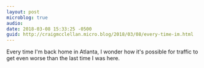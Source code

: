 ```yaml
---
layout: post
microblog: true
audio: 
date: 2018-03-08 15:33:25 -0500
guid: http://craigmcclellan.micro.blog/2018/03/08/every-time-im.html
---
```

Every time I'm back home in Atlanta, I wonder how it's possible for traffic to get even worse than the last time I was here.
